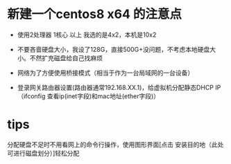 # 新建一个centos8 x64 的注意点

* 使用2处理器 1核心 以上 我选的是4x2，本机是10x2

* 不要吝啬硬盘大小，我设了128G，直接500G+没问题，不考虑本地硬盘大小。不然扩充磁盘给自己找麻烦

* 网络为了方便使用桥接模式（相当于作为一台局域网的一台设备）

* 登录网关路由器设置(路由器通常192.168.XX.1)，给虚拟机分配静态DHCP IP（ifconfig 查看ip(inet字段)和mac地址(ether字段)）

# tips

分配硬盘不足时不用看网上的命令行操作，使用图形界面\[点击 安装目的地（此处可进行磁盘划分）]轻松分配 
